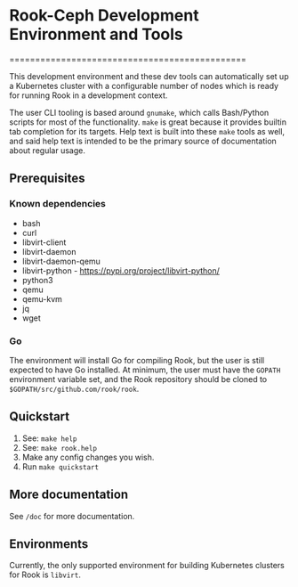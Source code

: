# Rook-Ceph Development Environment and Tools
==============================================

This development environment and these dev tools can automatically set up a Kubernetes cluster with
a configurable number of nodes which is ready for running Rook in a development context.

The user CLI tooling is based around `gnumake`, which calls Bash/Python scripts for most of the
functionality. `make` is great because it provides builtin tab completion for its targets. Help text
is built into these `make` tools as well, and said help text is intended to be the primary source of
documentation about regular usage.

## Prerequisites
 ### Known dependencies
 - bash
 - curl
 - libvirt-client
 - libvirt-daemon
 - libvirt-daemon-qemu
 - libvirt-python - https://pypi.org/project/libvirt-python/
 - python3
 - qemu
 - qemu-kvm
 - jq
 - wget

 ### Go
The environment will install Go for compiling Rook, but the user is still expected to have Go
installed. At minimum, the user must have the `GOPATH` environment variable set, and the Rook
repository should be cloned to `$GOPATH/src/github.com/rook/rook`.

## Quickstart
1. See: `make help`
1. See: `make rook.help`
1. Make any config changes you wish.
1. Run `make quickstart`

## More documentation
See `/doc` for more documentation.

## Environments
Currently, the only supported environment for building Kubernetes clusters for Rook is `libvirt`.

